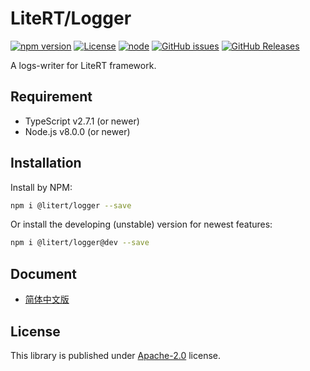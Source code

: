 # LiteRT/Logger

[![npm version](https://img.shields.io/npm/v/@litert/logger.svg?colorB=brightgreen)](https://www.npmjs.com/package/@litert/logger "Stable Version")
[![License](https://img.shields.io/npm/l/@litert/logger.svg?maxAge=2592000?style=plastic)](https://github.com/litert/logger/blob/master/LICENSE)
[![node](https://img.shields.io/node/v/@litert/logger.svg?colorB=brightgreen)](https://nodejs.org/dist/latest-v8.x/)
[![GitHub issues](https://img.shields.io/github/issues/litert/logger.js.svg)](https://github.com/litert/logger.js/issues)
[![GitHub Releases](https://img.shields.io/github/release/litert/logger.js.svg)](https://github.com/litert/logger.js/releases "Stable Release")

A logs-writer for LiteRT framework.

## Requirement

- TypeScript v2.7.1 (or newer)
- Node.js v8.0.0 (or newer)

## Installation

Install by NPM:

```sh
npm i @litert/logger --save
```

Or install the developing (unstable) version for newest features:

```sh
npm i @litert/logger@dev --save
```

## Document

- [简体中文版](./docs/zh-CN/README.md)

## License

This library is published under [Apache-2.0](./LICENSE) license.
